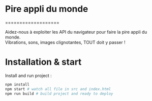 # Pire appli du monde

===================

Aidez-nous à exploiter les API du navigateur pour faire la pire appli du monde.  
Vibrations, sons, images clignotantes, TOUT doit y passer !


# Installation & start
Install and run project :

```bash
npm install
npm start # watch all file in src and index.html
npm run build # build project and ready to deploy
```
